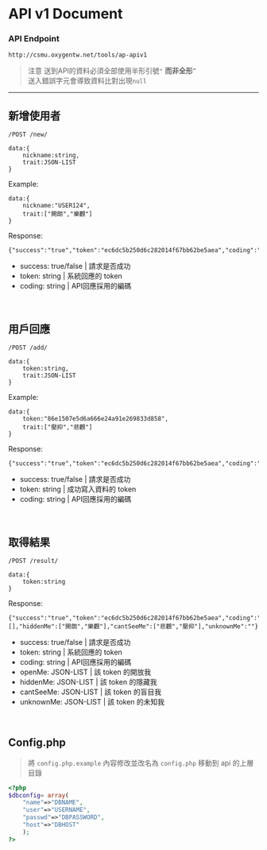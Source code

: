 # API v1 Document

### API Endpoint
``` http://csmu.oxygentw.net/tools/ap-apiv1 ```

> 注意 送到API的資料必須全部使用半形引號```"```  **而非全形**```”``` <br/>
> 送入錯誤字元會導致資料比對出現```null```

---

## 新增使用者
```/POST /new/```
```
data:{
    nickname:string,  
    trait:JSON-LIST
}
```

Example:
```
data:{
    nickname:"USER124",  
    trait:["開朗","樂觀"]
}
```

Response:
```
{"success":"true","token":"ec6dc5b250d6c282014f67bb62be5aea","coding":"unicode"}
```
- success: true/false | 請求是否成功
- token: string | 系統回應的 token
- coding: string | API回應採用的編碼

<br/>

## 用戶回應
```/POST /add/```
```
data:{
    token:string,  
    trait:JSON-LIST
}
```

Example:
```
data:{
    token:"86e1507e5d6a666e24a91e269833d858",  
    trait:["壓抑","悲觀"]
}
```

Response:
```
{"success":"true","token":"ec6dc5b250d6c282014f67bb62be5aea","coding":"unicode"}
```
- success: true/false | 請求是否成功
- token: string | 成功寫入資料的 token
- coding: string | API回應採用的編碼

<br/>

## 取得結果
```/POST /result/```
```
data:{
    token:string    
}
```

Response:
```
{"success":"true","token":"ec6dc5b250d6c282014f67bb62be5aea","coding":"unicode","openMe":[],"hiddenMe":["開朗","樂觀"],"cantSeeMe":["悲觀","壓抑"],"unknownMe":""}
```
- success: true/false | 請求是否成功
- token: string | 系統回應的 token
- coding: string | API回應採用的編碼
- openMe: JSON-LIST | 該 token 的開放我
- hiddenMe: JSON-LIST | 該 token 的隱藏我
- cantSeeMe: JSON-LIST | 該 token 的盲目我
- unknownMe: JSON-LIST | 該 token 的未知我

<br/>

## Config.php
> 將 `config.php.example` 內容修改並改名為 `config.php` 移動到 api 的上層目錄
```php
<?php
$dbconfig= array(
	"name"=>"DBNAME",
	"user"=>"USERNAME",
	"passwd"=>"DBPASSWORD",
	"host"=>"DBHOST"
	);
?>
```
